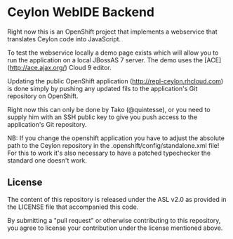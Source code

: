 Ceylon WebIDE Backend
=====================

Right now this is an OpenShift project that implements a webservice that translates
Ceylon code into JavaScript.

To test the webservice locally a demo page exists which will allow you to run the
application on a local JBossAS 7 server. The demo uses the [ACE] (http://ace.ajax.org/) Cloud 9 editor.

Updating the public OpenShift application (http://repl-ceylon.rhcloud.com) is done
simply by pushing any updated fils to the application's Git repository on OpenShift.

Right now this can only be done by Tako (@quintesse), or you need to supply him with
an SSH public key to give you push access to the application's Git repository.

NB: If you change the openshift application you have to adjust the absolute path to the
Ceylon repository in the .openshift/config/standalone.xml file!
For this to work it's also necessary to have a patched typechecker the standard one
doesn't work.

## License

The content of this repository is released under the ASL v2.0
as provided in the LICENSE file that accompanied this code.

By submitting a "pull request" or otherwise contributing to this repository, you
agree to license your contribution under the license mentioned above.


